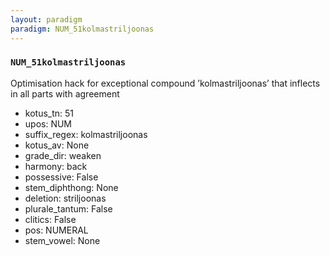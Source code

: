 ```yaml
---
layout: paradigm
paradigm: NUM_51kolmastriljoonas
---
```

### ` NUM_51kolmastriljoonas `

Optimisation hack for exceptional compound ’kolmastriljoonas’ that inflects in all parts with agreement
* kotus_tn: 51
* upos: NUM
* suffix_regex: kolmastriljoonas
* kotus_av: None
* grade_dir: weaken
* harmony: back
* possessive: False
* stem_diphthong: None
* deletion: striljoonas
* plurale_tantum: False
* clitics: False
* pos: NUMERAL
* stem_vowel: None
